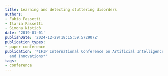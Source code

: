 ```yaml
---
title: Learning and detecting stuttering disorders
authors:
- Fabio Fassetti
- Ilaria Fassetti
- Simona Nisticò
date: '2019-01-01'
publishDate: '2024-12-29T18:15:59.572907Z'
publication_types:
- paper-conference
publication: '*IFIP International Conference on Artificial Intelligence Applications
  and Innovations*'
tags:
- conference
---
```

